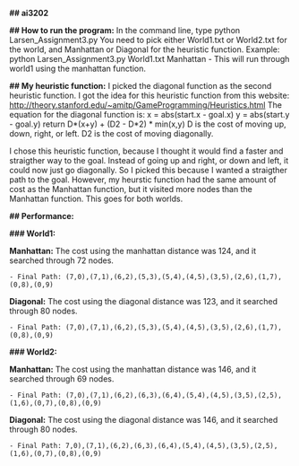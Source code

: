 **## ai3202**

**## How to run the program:**
In the command line, type python Larsen_Assignment3.py <world> <heuristic>
You need to pick either World1.txt or World2.txt for the world, and Manhattan or Diagonal for the heuristic function.
Example: python Larsen_Assignment3.py World1.txt Manhattan - This will run through world1 using the manhattan function. 


**## My heuristic function:**
I picked the diagonal function as the second heuristic function.
I got the idea for this heuristic function from this website: http://theory.stanford.edu/~amitp/GameProgramming/Heuristics.html 
The equation for the diagonal function is:
x = abs(start.x - goal.x)
y = abs(start.y - goal.y)
return D*(x+y) + (D2 - D*2) * min(x,y)
D is the cost of moving up, down, right, or left.
D2 is the cost of moving diagonally. 

I chose this heuristic function, because I thought it would find a faster and straigther way to the goal. Instead of going up and right, or down and left, it could now just go diagonally. So I picked this because I wanted a straigther path to the goal. However, my heurstic function had the same amount of cost as the Manhattan function, but it visited more nodes than the Manhattan function. This goes for both worlds. 

**## Performance:**

**### World1:**

**Manhattan:** The cost using the manhattan distance was 124, and it searched through 72 nodes.

	- Final Path: (7,0),(7,1),(6,2),(5,3),(5,4),(4,5),(3,5),(2,6),(1,7),(0,8),(0,9)
**Diagonal:** The cost using the diagonal distance was 123, and it searched through 80 nodes.

	- Final Path: (7,0),(7,1),(6,2),(5,3),(5,4),(4,5),(3,5),(2,6),(1,7),(0,8),(0,9)

**### World2:**

**Manhattan:** The cost using the manhattan distance was 146, and it searched through 69 nodes.

	- Final Path: (7,0),(7,1),(6,2),(6,3),(6,4),(5,4),(4,5),(3,5),(2,5),(1,6),(0,7),(0,8),(0,9)
    
**Diagonal:** The cost using the diagonal distance was 146, and it searched through 80 nodes.

	- Final Path: 7,0),(7,1),(6,2),(6,3),(6,4),(5,4),(4,5),(3,5),(2,5),(1,6),(0,7),(0,8),(0,9)
